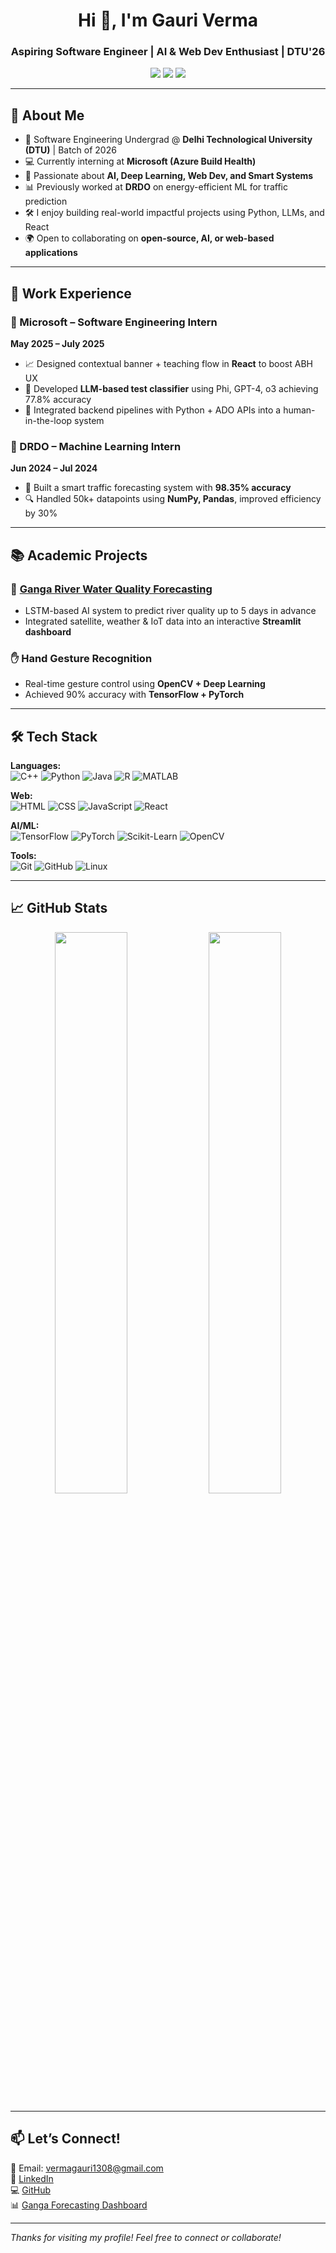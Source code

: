 <h1 align="center">Hi 👋, I'm Gauri Verma</h1>
<h3 align="center">Aspiring Software Engineer | AI & Web Dev Enthusiast | DTU'26</h3>

<p align="center">
  <a href="mailto:vermagauri1308@gmail.com"><img src="https://img.shields.io/badge/Gmail-D14836?style=flat-square&logo=gmail&logoColor=white"/></a>
  <a href="https://www.linkedin.com/in/gauri-verma-002101260/"><img src="https://img.shields.io/badge/LinkedIn-0077B5?style=flat-square&logo=linkedin&logoColor=white"/></a>
  <a href="https://github.com/Gauri1308"><img src="https://img.shields.io/badge/GitHub-181717?style=flat-square&logo=github&logoColor=white"/></a>
</p>

---

## 🧠 About Me

- 🌱 Software Engineering Undergrad @ **Delhi Technological University (DTU)** | Batch of 2026  
- 💻 Currently interning at **Microsoft (Azure Build Health)**  
- 🤖 Passionate about **AI, Deep Learning, Web Dev, and Smart Systems**  
- 📊 Previously worked at **DRDO** on energy-efficient ML for traffic prediction  
- 🛠️ I enjoy building real-world impactful projects using Python, LLMs, and React  
- 🌍 Open to collaborating on **open-source, AI, or web-based applications**

---

## 🔨 Work Experience

### 💼 Microsoft – Software Engineering Intern  
**May 2025 – July 2025**  
- 📈 Designed contextual banner + teaching flow in **React** to boost ABH UX  
- 🤖 Developed **LLM-based test classifier** using Phi, GPT-4, o3 achieving 77.8% accuracy  
- 🔁 Integrated backend pipelines with Python + ADO APIs into a human-in-the-loop system  

### 🧪 DRDO – Machine Learning Intern  
**Jun 2024 – Jul 2024**  
- 🚦 Built a smart traffic forecasting system with **98.35% accuracy**  
- 🔍 Handled 50k+ datapoints using **NumPy, Pandas**, improved efficiency by 30%  

---

## 📚 Academic Projects

### 🌊 [Ganga River Water Quality Forecasting](https://ganga-water-quality-forecasting.streamlit.app/)  
- LSTM-based AI system to predict river quality up to 5 days in advance  
- Integrated satellite, weather & IoT data into an interactive **Streamlit dashboard**  

### ✋ Hand Gesture Recognition  
- Real-time gesture control using **OpenCV + Deep Learning**  
- Achieved 90% accuracy with **TensorFlow + PyTorch**

---

## 🛠 Tech Stack

**Languages:**  
![C++](https://img.shields.io/badge/C++-00599C?style=flat&logo=c%2B%2B&logoColor=white) 
![Python](https://img.shields.io/badge/Python-3776AB?style=flat&logo=python&logoColor=white) 
![Java](https://img.shields.io/badge/Java-007396?style=flat&logo=java&logoColor=white) 
![R](https://img.shields.io/badge/R-276DC3?style=flat&logo=r&logoColor=white) 
![MATLAB](https://img.shields.io/badge/MATLAB-0076A8?style=flat&logo=mathworks&logoColor=white)

**Web:**  
![HTML](https://img.shields.io/badge/HTML5-E34F26?style=flat&logo=html5&logoColor=white) 
![CSS](https://img.shields.io/badge/CSS3-1572B6?style=flat&logo=css3&logoColor=white) 
![JavaScript](https://img.shields.io/badge/JavaScript-F7DF1E?style=flat&logo=javascript&logoColor=black) 
![React](https://img.shields.io/badge/React-20232A?style=flat&logo=react&logoColor=61DAFB) 

**AI/ML:**  
![TensorFlow](https://img.shields.io/badge/TensorFlow-FF6F00?style=flat&logo=tensorflow&logoColor=white) 
![PyTorch](https://img.shields.io/badge/PyTorch-EE4C2C?style=flat&logo=pytorch&logoColor=white) 
![Scikit-Learn](https://img.shields.io/badge/Scikit--Learn-F7931E?style=flat&logo=scikit-learn&logoColor=white) 
![OpenCV](https://img.shields.io/badge/OpenCV-5C3EE8?style=flat&logo=opencv&logoColor=white)

**Tools:**  
![Git](https://img.shields.io/badge/Git-F05032?style=flat&logo=git&logoColor=white) 
![GitHub](https://img.shields.io/badge/GitHub-181717?style=flat&logo=github&logoColor=white) 
![Linux](https://img.shields.io/badge/Linux-FCC624?style=flat&logo=linux&logoColor=black)

---

## 📈 GitHub Stats

<p align="center">
  <img src="https://github-readme-stats.vercel.app/api?username=Gauri1308&show_icons=true&theme=github_dark" width="48%" />
  <img src="https://github-readme-stats.vercel.app/api/top-langs/?username=Gauri1308&layout=compact&theme=github_dark" width="48%" />
</p>

---

## 📫 Let’s Connect!

📧 Email: [vermagauri1308@gmail.com](mailto:vermagauri1308@gmail.com)  
🔗 [LinkedIn](https://www.linkedin.com/in/gauri-verma-002101260/)  
💻 [GitHub](https://github.com/Gauri1308)  
📊 [Ganga Forecasting Dashboard](https://ganga-water-quality-forecasting.streamlit.app/)

---

_Thanks for visiting my profile! Feel free to connect or collaborate!_
